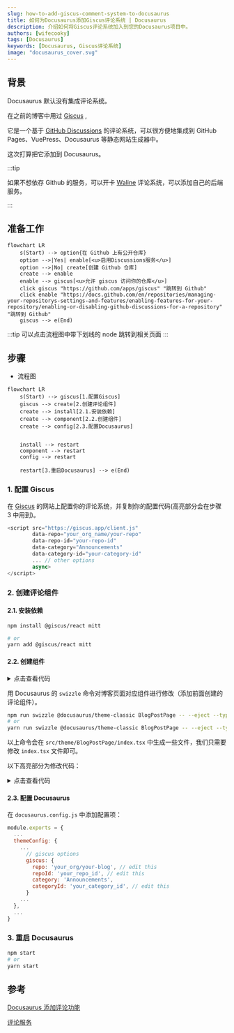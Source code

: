```yaml
---
slug: how-to-add-giscus-comment-system-to-docusaurus
title: 如何为Docusaurus添加Giscus评论系统 | Docusaurus
description: 介绍如何将Giscus评论系统加入到您的Docusaurus项目中。
authors: [wifecooky]
tags: [Docusaurus]
keywords: [Docusaurus, Giscus评论系统]
image: "docusaurus_cover.svg"
---
```


## 背景

Docusaurus 默认没有集成评论系统。

在之前的博客中用过 [Giscus](https://giscus.app/) ,

它是一个基于 [GitHub Discussions](https://docs.github.com/en/discussions) 的评论系统，可以很方便地集成到 GitHub Pages、VuePress、Docusaurus 等静态网站生成器中。

这次打算把它添加到 Docusaurus。

:::tip

如果不想依存 Github 的服务，可以开卡 [Waline](https://waline.js.org/) 评论系统，可以添加自己的后端服务。

:::

## 准备工作

```mermaid
flowchart LR
    s(Start) --> option{在 Github 上有公开仓库}
    option -->|Yes| enable[<u>启用Discussions服务</u>]
    option -->|No| create[创建 Github 仓库]
    create --> enable
    enable --> giscus[<u>允许 giscus 访问你的仓库</u>]
    click giscus "https://github.com/apps/giscus" "跳转到 Github"
    click enable "https://docs.github.com/en/repositories/managing-your-repositorys-settings-and-features/enabling-features-for-your-repository/enabling-or-disabling-github-discussions-for-a-repository" "跳转到 Github"
    giscus --> e(End)

```

:::tip
可以点击流程图中带下划线的 node 跳转到相关页面
:::

## 步骤

- 流程图

```mermaid
flowchart LR
    s(Start) --> giscus[1.配置Giscus]
    giscus --> create[2.创建评论组件]
    create --> install[2.1.安装依赖]
    create --> component[2.2.创建组件]
    create --> config[2.3.配置Docusaurus]


    install --> restart
    component --> restart
    config --> restart

    restart[3.重启Docusaurus] --> e(End)
```

### 1. 配置 Giscus

在 [Giscus](https://giscus.app/zh-CN#:~:text=%E4%B8%8A%E7%AE%A1%E7%90%86%E8%AF%84%E8%AE%BA%E3%80%82-,%E9%85%8D%E7%BD%AE,-%E8%AF%AD%E8%A8%80) 的网站上配置你的评论系统，并复制你的配置代码(高亮部分会在步骤 3 中用到)。

```js {2-3,5} title="giscus config" showLineNumbers
<script src="https://giscus.app/client.js"
        data-repo="your_org_name/your-repo"
        data-repo-id="your-repo-id"
        data-category="Announcements"
        data-category-id="your-category-id"
        ... // other options
        async>
</script>
```

### 2. 创建评论组件

#### 2.1. 安装依赖

```bash
npm install @giscus/react mitt

# or
yarn add @giscus/react mitt
```

#### 2.2. 创建组件

<details>
<summary>点击查看代码</summary>

```ts title="src/components/GiscusComments/index.tsx" showLineNumbers
import React from "react";
import { useThemeConfig, useColorMode } from "@docusaurus/theme-common";
import useDocusaurusContext from "@docusaurus/useDocusaurusContext";
import { ThemeConfig } from "@docusaurus/preset-classic";
import BrowserOnly from "@docusaurus/BrowserOnly";
import Giscus, { GiscusProps } from "@giscus/react";

interface CustomThemeConfig extends ThemeConfig {
  giscus: GiscusProps & { darkTheme: string };
}

const defaultConfig: Partial<GiscusProps> & { darkTheme: string } = {
  id: "comments",
  mapping: "title",
  reactionsEnabled: "1",
  emitMetadata: "0",
  inputPosition: "top",
  lang: "zh-CN",
  theme: "light",
  darkTheme: "dark",
};

export default function Comment(): JSX.Element {
  const themeConfig = useThemeConfig() as CustomThemeConfig;
  const { i18n } = useDocusaurusContext();

  // merge default config
  const giscus = { ...defaultConfig, ...themeConfig.giscus };

  if (!giscus.repo || !giscus.repoId || !giscus.categoryId) {
    throw new Error(
      "You must provide `repo`, `repoId`, and `categoryId` to `themeConfig.giscus`."
    );
  }

  giscus.theme =
    useColorMode().colorMode === "dark" ? giscus.darkTheme : giscus.theme;
  giscus.lang = i18n.currentLocale;

  return (
    <BrowserOnly fallback={<div>Loading Comments...</div>}>
      {() => <Giscus {...giscus} />}
    </BrowserOnly>
  );
}
```

</details>

用 Docusaurus 的 `swizzle` 命令对博客页面对应组件进行修改（添加前面创建的评论组件）。

```bash
npm run swizzle @docusaurus/theme-classic BlogPostPage -- --eject --typescript
# or
yarn run swizzle @docusaurus/theme-classic BlogPostPage -- --eject --typescript
```

以上命令会在 `src/theme/BlogPostPage/index.tsx` 中生成一些文件，我们只需要修改 `index.tsx` 文件即可。

以下高亮部分为修改代码：

<details>

<summary>点击查看代码</summary>

```ts {13,28,48} title="src/theme/BlogPostPage/index.tsx" showLineNumbers
import React, {type ReactNode} from 'react';
import clsx from 'clsx';
import {HtmlClassNameProvider, ThemeClassNames} from '@docusaurus/theme-common';
import {BlogPostProvider, useBlogPost} from '@docusaurus/theme-common/internal';
import BlogLayout from '@theme/BlogLayout';
import BlogPostItem from '@theme/BlogPostItem';
import BlogPostPaginator from '@theme/BlogPostPaginator';
import BlogPostPageMetadata from '@theme/BlogPostPage/Metadata';
import TOC from '@theme/TOC';
import type {Props} from '@theme/BlogPostPage';
import Unlisted from '@theme/Unlisted';
import type {BlogSidebar} from '@docusaurus/plugin-content-blog';
import Comment from '../../components/GiscusComments';

function BlogPostPageContent({
  sidebar,
  children,
}: {
  sidebar: BlogSidebar;
  children: ReactNode;
}): JSX.Element {
  const {metadata, toc} = useBlogPost();
  const {nextItem, prevItem, frontMatter, unlisted} = metadata;
  const {
    hide_table_of_contents: hideTableOfContents,
    toc_min_heading_level: tocMinHeadingLevel,
    toc_max_heading_level: tocMaxHeadingLevel,
    hide_comment: hideComment,
  } = frontMatter;
  return (
    <BlogLayout
      sidebar={sidebar}
      toc={
        !hideTableOfContents && toc.length > 0 ? (
          <TOC
            toc={toc}
            minHeadingLevel={tocMinHeadingLevel}
            maxHeadingLevel={tocMaxHeadingLevel}
          />
        ) : undefined
      }>
      {unlisted && <Unlisted />}
      <BlogPostItem>{children}</BlogPostItem>

      {(nextItem || prevItem) && (
        <BlogPostPaginator nextItem={nextItem} prevItem={prevItem} />
      )}
      {!hideComment && <Comment />}
    </BlogLayout>
  );
}

...

```

</details>

#### 2.3. 配置 Docusaurus

在 `docusaurus.config.js` 中添加配置项：

```js {5-11} title="docusaurus.config.js" showLineNumbers
module.exports = {
  ...
  themeConfig: {
    ...
      // giscus options
      giscus: {
        repo: 'your_org/your-blog', // edit this
        repoId: 'your_repo_id', // edit this
        category: 'Announcements',
        categoryId: 'your_category_id', // edit this
      }
    ...
  },
  ...
}
```

### 3. 重启 Docusaurus

```bash
npm start
# or
yarn start
```

## 参考

[Docusaurus 添加评论功能](https://www.alanwang.site/posts/blog-guides/docusaurus-comment)

[评论服务](https://kuizuo.cn/docs/docusaurus-comment)
